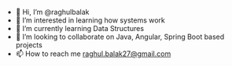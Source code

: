 - 👋 Hi, I’m @raghulbalak
- 👀 I’m interested in learning how systems work
- 🌱 I’m currently learning Data Structures
- 💞️ I’m looking to collaborate on Java, Angular, Spring Boot based projects
- 📫 How to reach me raghul.balak27@gmail.com

<!---
raghulbalak/raghulbalak is a ✨ special ✨ repository because its `README.md` (this file) appears on your GitHub profile.
You can click the Preview link to take a look at your changes.
--->
